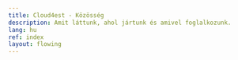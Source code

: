 ```yaml
---
title: Cloud4est - Közösség
description: Amit láttunk, ahol jártunk és amivel foglalkozunk.
lang: hu
ref: index
layout: flowing
---
```


